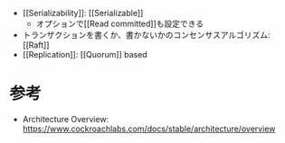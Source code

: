 - [[Serializability]]: [[Serializable]]
	- オプションで[[Read committed]]も設定できる
- トランザクションを書くか、書かないかのコンセンサスアルゴリズム: [[Raft]]
- [[Replication]]: [[Quorum]] based
# 参考
- Architecture Overview: https://www.cockroachlabs.com/docs/stable/architecture/overview